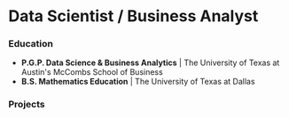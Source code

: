 # Data Scientist / Business Analyst

### Education
- **P.G.P. Data Science & Business Analytics** | The University of Texas at Austin's McCombs School of Business
- **B.S. Mathematics Education** | The University of Texas at Dallas

### Projects

